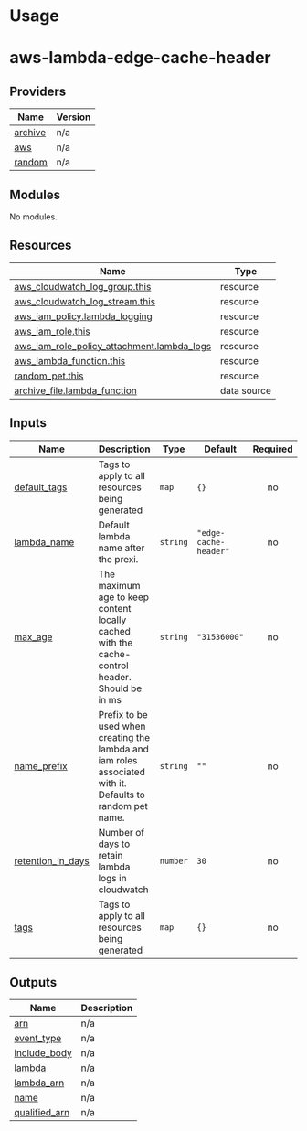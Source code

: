 # Usage

<!--- BEGIN_TF_DOCS --->
# aws-lambda-edge-cache-header

## Providers

| Name | Version |
|------|---------|
| <a name="provider_archive"></a> [archive](#provider\_archive) | n/a |
| <a name="provider_aws"></a> [aws](#provider\_aws) | n/a |
| <a name="provider_random"></a> [random](#provider\_random) | n/a |

## Modules

No modules.

## Resources

| Name | Type |
|------|------|
| [aws_cloudwatch_log_group.this](https://registry.terraform.io/providers/hashicorp/aws/latest/docs/resources/cloudwatch_log_group) | resource |
| [aws_cloudwatch_log_stream.this](https://registry.terraform.io/providers/hashicorp/aws/latest/docs/resources/cloudwatch_log_stream) | resource |
| [aws_iam_policy.lambda_logging](https://registry.terraform.io/providers/hashicorp/aws/latest/docs/resources/iam_policy) | resource |
| [aws_iam_role.this](https://registry.terraform.io/providers/hashicorp/aws/latest/docs/resources/iam_role) | resource |
| [aws_iam_role_policy_attachment.lambda_logs](https://registry.terraform.io/providers/hashicorp/aws/latest/docs/resources/iam_role_policy_attachment) | resource |
| [aws_lambda_function.this](https://registry.terraform.io/providers/hashicorp/aws/latest/docs/resources/lambda_function) | resource |
| [random_pet.this](https://registry.terraform.io/providers/hashicorp/random/latest/docs/resources/pet) | resource |
| [archive_file.lambda_function](https://registry.terraform.io/providers/hashicorp/archive/latest/docs/data-sources/file) | data source |

## Inputs

| Name | Description | Type | Default | Required |
|------|-------------|------|---------|:--------:|
| <a name="input_default_tags"></a> [default\_tags](#input\_default\_tags) | Tags to apply to all resources being generated | `map` | `{}` | no |
| <a name="input_lambda_name"></a> [lambda\_name](#input\_lambda\_name) | Default lambda name after the prexi. | `string` | `"edge-cache-header"` | no |
| <a name="input_max_age"></a> [max\_age](#input\_max\_age) | The maximum age to keep content locally cached with the cache-control header. Should be in ms | `string` | `"31536000"` | no |
| <a name="input_name_prefix"></a> [name\_prefix](#input\_name\_prefix) | Prefix to be used when creating the lambda and iam roles associated with it. Defaults to random pet name. | `string` | `""` | no |
| <a name="input_retention_in_days"></a> [retention\_in\_days](#input\_retention\_in\_days) | Number of days to retain lambda logs in cloudwatch | `number` | `30` | no |
| <a name="input_tags"></a> [tags](#input\_tags) | Tags to apply to all resources being generated | `map` | `{}` | no |

## Outputs

| Name | Description |
|------|-------------|
| <a name="output_arn"></a> [arn](#output\_arn) | n/a |
| <a name="output_event_type"></a> [event\_type](#output\_event\_type) | n/a |
| <a name="output_include_body"></a> [include\_body](#output\_include\_body) | n/a |
| <a name="output_lambda"></a> [lambda](#output\_lambda) | n/a |
| <a name="output_lambda_arn"></a> [lambda\_arn](#output\_lambda\_arn) | n/a |
| <a name="output_name"></a> [name](#output\_name) | n/a |
| <a name="output_qualified_arn"></a> [qualified\_arn](#output\_qualified\_arn) | n/a |

<!--- END_TF_DOCS --->

